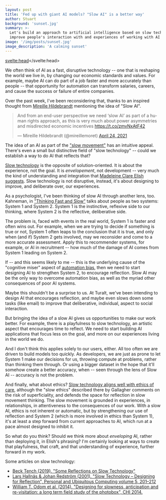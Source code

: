 ```yaml
---
layout: post
title: 'Fed up with giant AI models? "Slow AI" is a better way'
author: Stuart
background: 'sunset.jpg'
summary: >-
  Let's build an approach to artificial intelligence based on slow technology, as a way to
  improve people's interaction with and experiences of working with AI applications
image: '/img/posts/sunset.jpg'
image_description: 'A calming sunset'
---
```

<svelte:head><script async src="https://platform.twitter.com/widgets.js" charset="utf-8"></script></svelte:head>

We often think of AI as a fast, disruptive technology -- one that is reshaping 
the world we live in, by changing our economic standards and values. For example, 
maybe AI can do part of a job faster and more accurately than people -- that 
opportunity for automation can transform salaries, careers, and cause the 
success or failure of entire companies.

Over the past week, I've been reconsidering that, thanks to an inspired thought
from [Mireille Hildebrandt](https://twitter.com/mireillemoret)
mentioning the idea of "Slow AI". 

<blockquote class="twitter-tweet">
<p lang="en" dir="ltr">
  And from an end-user perspective we need ‘slow AI’ as part of a human rights 
  approach, as this is very much about power asymmetries and misdirected 
  economic incentives <a href="https://t.co/zmvNxAtF42">https://t.co/zmvNxAtF42</a>
</p>&mdash; Mireille Hildebrandt (@mireillemoret) 
<a href="https://twitter.com/mireillemoret/status/1385935062709985284?ref_src=twsrc%5Etfw">April 24, 2021</a>
</blockquote>

The idea of an AI as part of the ["slow movement"](https://www.today.com/health/what-slow-movement-how-focus-little-moments-life-t163935) has an intuitive appeal. There's
even a small but distinctive field of "slow technology" -- could we establish a way
to do AI that reflects that?

[Slow technology](https://www.becktench.com/blog/2019/2/11/some-reflections-on-slow-technology) 
is the opposite of solution-oriented. It is about the experience,
not the goal. It is *envelopement*, not development -- very much the kind of
understanding and integration that 
[Madeleine Clare Elish suggests](https://mitsloan.mit.edu/ideas-made-to-matter/hidden-work-created-artificial-intelligence-programs). Slow technology is not
disruptive, instead, it's about designing to improve, and deliberate over, our
experiences.

As a psychologist, I've been thinking of slow AI through another lens, too. Kahneman, in
["Thinking Fast and Slow"](https://www.penguinrandomhouse.ca/books/89308/thinking-fast-and-slow-by-daniel-kahneman/9780385676533)
talks about people as two systems: System 1 and System 2. System 1 is the 
instinctive, reflexive side to our thinking, where System 2 is the reflective, 
deliberative side. 

The problem is, faced with events in the real world, System 1 is faster and often wins out.
For example, when we are trying to decide if something is true or not, System 1
often leaps to the conclusion that it is true, and only when (and if) System 2 
gets involved, may we reconsider and come to a more accurate assessment. Apply 
this to recommender systems, for example, or AI in recruitment -- how much of the 
damage of AI comes from System 1 leading on System 2.

If -- and this seems likely to me -- this is the underlying cause of the "cognitive miser" aspect of
[automation bias](https://en.wikipedia.org/wiki/Automation_bias), 
then we need to start designing AI to strengthen System 2, to encourage 
reflection. Slow AI may be the only way to overcome automation bias, as well as
the myriad other consequences of poor AI systems.

Maybe this shouldn't be a surprise to us. At Turalt, we've been intending to design
AI that encourages reflection, and maybe even slows down some tasks (like email)
to improve that deliberative, individual, aspect to social interaction. 

But bringing the idea of a slow AI gives us opportunities to make our work better. 
For example, there is a playfulness to slow technology, an artistic aspect that
encourages time to reflect. We need to start
building AI applications that focus less on the goal, and more on our experiences
living in the world we do.

And I don't think this applies solely to our users, either. All too often we 
are driven to build models too quickly. As developers, we are just as prone to 
let System 1 make our decisions for us, throwing compute at problems, rather than
thinking them through. Or using a bigger dataset in the hope that it'll somehow
create a better accuracy, when -- seen through the lens of Slow AI -- accuracy
is not the problem.

And finally, what about ethics? 
[Slow technology aligns well with ethics of care](http://epubs.surrey.ac.uk/804725/3/slow%20ethics.pdf),
although the "slow ethics" described there by Gallagher comments on the risk of 
superficiality, and defends the space for reflection in slow movement thinking.
The slow movement is grounded in experiences, in relationships, in attentiveness to the consequences
of our work. With a slow AI, ethics is not inherent or automatic, but by strengthening
our use of reflection and System 2 (which is more involved in ethics than System 1), it's at least
a step forward from current approaches to AI, which run at a pace almost designed to inhibit it.

So what do you think? Should we think more about *enveloping* AI, rather than deploying 
it, in Elish's phrasing? I'm certainly looking at ways to create that
playfulness, that craft, and that understanding of experience, further forward
in my work. 

Some articles on slow technology:

* [Beck Tench (2019). "Some Reflections on Slow Technology"](https://www.becktench.com/blog/2019/2/11/some-reflections-on-slow-technology)
* [Lars Hallnäs & Johan Redström (2001). "Slow Technology – Designing for Reflection", Personal and Ubiquitous Computing volume 5, 201–212](https://link.springer.com/article/10.1007/PL00000019)
* [William T. Odom et al. (2014). "Designing for slowness, anticipation and re-visitation: a long term field study of the photobox", CHI 2014.](https://dl.acm.org/doi/10.1145/2556288.2557178)
